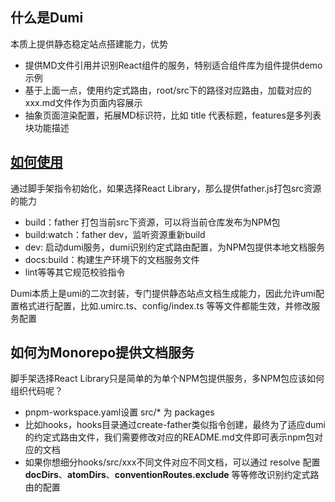 ## 什么是Dumi
本质上提供静态稳定站点搭建能力，优势
- 提供MD文件引用并识别React组件的服务，特别适合组件库为组件提供demo示例
- 基于上面一点，使用约定式路由，root/src下的路径对应路由，加载对应的xxx.md文件作为页面内容展示
- 抽象页面渲染配置，拓展MD标识符，比如 title 代表标题，features是多列表块功能描述

## [如何使用](https://d.umijs.org/guide/initialize)
通过脚手架指令初始化，如果选择React Library，那么提供father.js打包src资源的能力
- build：father 打包当前src下资源，可以将当前仓库发布为NPM包
- build:watch：father dev，监听资源重新build
- dev: 启动dumi服务，dumi识别约定式路由配置，为NPM包提供本地文档服务
- docs:build：构建生产环境下的文档服务文件
- lint等等其它规范校验指令

Dumi本质上是umi的二次封装，专门提供静态站点文档生成能力，因此允许umi配置格式进行配置，比如.umirc.ts、config/index.ts 等等文件都能生效，并修改服务配置

## 如何为Monorepo提供文档服务
脚手架选择React Library只是简单的为单个NPM包提供服务，多NPM包应该如何组织代码呢？

- pnpm-workspace.yaml设置 src/\* 为 packages
- 比如hooks，hooks目录通过create-father类似指令创建，最终为了适应dumi的约定式路由文件，我们需要修改对应的README.md文件即可表示npm包对应的文档
- 如果你想细分hooks/src/xxx不同文件对应不同文档，可以通过 resolve 配置 **docDirs**、**atomDirs**、**conventionRoutes.exclude** 等等修改识别约定式路由的配置
